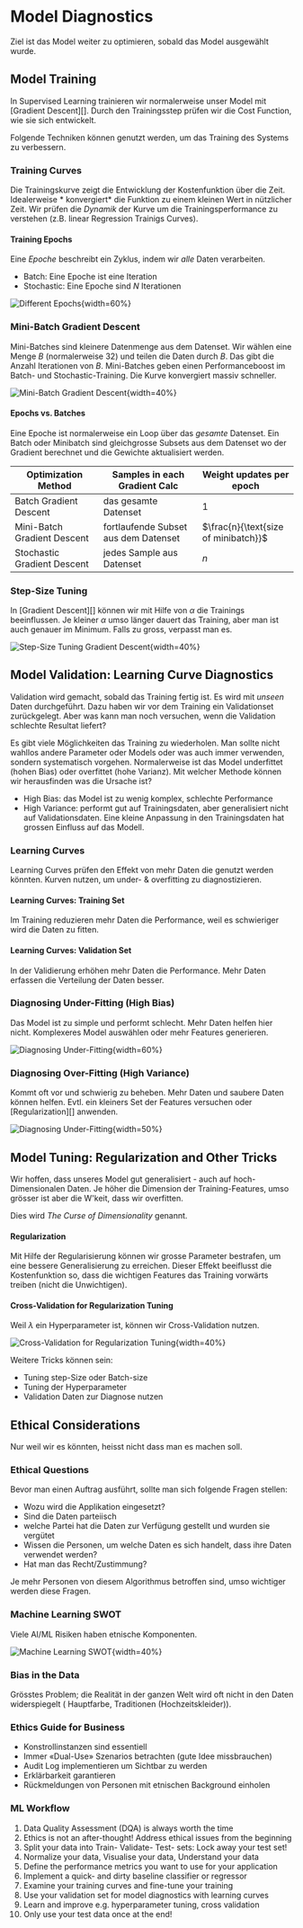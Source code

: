 # Model Diagnostics

Ziel ist das Model weiter zu optimieren, sobald das Model ausgewählt wurde.

## Model Training

In Supervised Learning trainieren wir normalerweise unser Model mit [Gradient Descent][]. Durch den
Trainingsstep prüfen wir die Cost Function, wie sie sich entwickelt.

Folgende Techniken können genutzt werden, um das Training des Systems zu verbessern.

### Training Curves

Die Trainingskurve zeigt die Entwicklung der Kostenfunktion über die Zeit. Idealerweise *
konvergiert* die Funktion zu einem kleinen Wert in nützlicher Zeit. Wir prüfen die *Dynamik* der
Kurve um die Trainingsperformance zu verstehen (z.B. linear Regression Trainigs Curves).

#### Training Epochs

Eine *Epoche* beschreibt ein Zyklus, indem wir *alle* Daten verarbeiten.

* Batch: Eine Epoche ist eine Iteration
* Stochastic: Eine Epoche sind $N$ Iterationen

![Different Epochs](images/epochs.png){width=60%}

### Mini-Batch Gradient Descent

Mini-Batches sind kleinere Datenmenge aus dem Datenset. Wir wählen eine Menge $B$ (normalerweise 32)
und teilen die Daten durch $B$. Das gibt die Anzahl Iterationen von $B$. Mini-Batches geben einen
Performanceboost im Batch- und Stochastic-Training. Die Kurve konvergiert massiv schneller.

![Mini-Batch Gradient Descent](images/minibatch.png){width=40%}

#### Epochs vs. Batches

Eine Epoche ist normalerweise ein Loop über das *gesamte* Datenset. Ein Batch oder Minibatch sind
gleichgrosse Subsets aus dem Datenset wo der Gradient berechnet und die Gewichte aktualisiert
werden.

| Optimization Method| Samples in each Gradient Calc | Weight updates per epoch |
| ---- | ---- | ---- |
| Batch Gradient Descent | das gesamte Datenset | 1 |
| Mini-Batch Gradient Descent | fortlaufende Subset aus dem Datenset | $\frac{n}{\text{size of minibatch}}$ |
| Stochastic Gradient Descent | jedes Sample aus Datenset | $n$ |

### Step-Size Tuning

In [Gradient Descent][] können wir mit Hilfe von $\alpha$ die Trainings beeinflussen. Je kleiner
$\alpha$ umso länger dauert das Training, aber man ist auch genauer im Minimum. Falls zu gross,
verpasst man es.

![Step-Size Tuning Gradient Descent](images/stepsize.png){width=40%}

## Model Validation: Learning Curve Diagnostics

Validation wird gemacht, sobald das Training fertig ist. Es wird mit *unseen* Daten durchgeführt.
Dazu haben wir vor dem Training ein Validationset zurückgelegt. Aber was kann man noch versuchen,
wenn die Validation schlechte Resultat liefert?

Es gibt viele Möglichkeiten das Training zu wiederholen. Man sollte nicht wahllos andere Parameter
oder Models oder was auch immer verwenden, sondern systematisch vorgehen. Normalerweise ist das
Model underfittet (hohen Bias) oder overfittet (hohe Varianz). Mit welcher Methode können wir
herausfinden was die Ursache ist?

* High Bias: das Model ist zu wenig komplex, schlechte Performance
* High Variance: performt gut auf Trainingsdaten, aber generalisiert nicht auf Validationsdaten.
  Eine kleine Anpassung in den Trainingsdaten hat grossen Einfluss auf das Modell.

### Learning Curves

Learning Curves prüfen den Effekt von mehr Daten die genutzt werden könnten. Kurven nutzen, um
under- & overfitting zu diagnostizieren.

#### Learning Curves: Training Set

Im Training reduzieren mehr Daten die Performance, weil es schwieriger wird die Daten zu fitten.

#### Learning Curves: Validation Set

In der Validierung erhöhen mehr Daten die Performance. Mehr Daten erfassen die Verteilung der Daten
besser.

### Diagnosing Under-Fitting (High Bias)

Das Model ist zu simple und performt schlecht. Mehr Daten helfen hier nicht. Komplexeres Model
auswählen oder mehr Features generieren.

![Diagnosing Under-Fitting](images/diagnoseunderfitting.png){width=60%}

### Diagnosing Over-Fitting (High Variance)

Kommt oft vor und schwierig zu beheben. Mehr Daten und saubere Daten können helfen. Evtl. ein
kleiners Set der Features versuchen oder [Regularization][] anwenden.

![Diagnosing Under-Fitting](images/diagnoseoverfitting.png){width=50%}

## Model Tuning: Regularization and Other Tricks

Wir hoffen, dass unseres Model gut generalisiert - auch auf hoch-Dimensionalen Daten. Je höher die
Dimension der Training-Features, umso grösser ist aber die W'keit, dass wir overfitten.

Dies wird *The Curse of Dimensionality* genannt.

#### Regularization

Mit Hilfe der Regularisierung können wir grosse Parameter bestrafen, um eine bessere Generalisierung
zu erreichen. Dieser Effekt beeiflusst die Kostenfunktion so, dass die wichtigen Features das
Training vorwärts treiben (nicht die Unwichtigen).

#### Cross-Validation for Regularization Tuning

Weil $\lambda$ ein Hyperparameter ist, können wir Cross-Validation nutzen.

![Cross-Validation for Regularization Tuning](images/crossvalidation-regutuning.png){width=40%}

Weitere Tricks können sein:

* Tuning step-Size oder Batch-size
* Tuning der Hyperparameter
* Validation Daten zur Diagnose nutzen

## Ethical Considerations

Nur weil wir es könnten, heisst nicht dass man es machen soll.

### Ethical Questions

Bevor man einen Auftrag ausführt, sollte man sich folgende Fragen stellen:

* Wozu wird die Applikation eingesetzt?
* Sind die Daten parteiisch
* welche Partei hat die Daten zur Verfügung gestellt und wurden sie vergütet
* Wissen die Personen, um welche Daten es sich handelt, dass ihre Daten verwendet werden?
* Hat man das Recht/Zustimmung?

Je mehr Personen von diesem Algorithmus betroffen sind, umso wichtiger werden diese Fragen.

### Machine Learning SWOT

Viele AI/ML Risiken haben etnische Komponenten.

![Machine Learning SWOT](images/mlswot.png){width=40%}

### Bias in the Data

Grösstes Problem; die Realität in der ganzen Welt wird oft nicht in den Daten widerspiegelt (
Hauptfarbe, Traditionen (Hochzeitskleider)).

### Ethics Guide for Business

* Konstrollinstanzen sind essentiell
* Immer «Dual-Use» Szenarios betrachten (gute Idee missbrauchen)
* Audit Log implementieren um Sichtbar zu werden
* Erklärbarkeit garantieren
* Rückmeldungen von Personen mit etnischen Background einholen

### ML Workflow

1. Data Quality Assessment (DQA) is always worth the time
2. Ethics is not an after-thought! Address ethical issues from the beginning
3. Split your data into Train- Validate- Test- sets: Lock away your test set!
4. Normalize your data, Visualise your data, Understand your data
5. Define the performance metrics you want to use for your application
6. Implement a quick- and dirty baseline classifier or regressor
7. Examine your training curves and fine-tune your training
8. Use your validation set for model diagnostics with learning curves
9. Learn and improve e.g. hyperparameter tuning, cross validation
10. Only use your test data once at the end!
